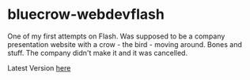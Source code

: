 bluecrow-webdevflash
====================
One of my first attempts on Flash. 
Was supposed to be a company presentation website with a crow - the bird - moving around.
Bones and stuff.
The company didn't make it and it was cancelled.

Latest Version [here](http://bluecrow.solidsolutions.pt/) 
